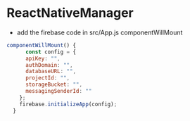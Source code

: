 # ReactNativeManager
* add the firebase code in src/App.js componentWillMount
```javascript
componentWillMount() {
      const config = {
      apiKey: "",
      authDomain: "",
      databaseURL: "",
      projectId: "",
      storageBucket: "",
      messagingSenderId: ""
    };
    firebase.initializeApp(config);
  }

```
